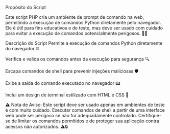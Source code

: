 Propósito do Script
<p>Este script PHP cria um ambiente de prompt de comando na web, permitindo a execução de comandos Python diretamente pelo navegador. Ele é útil para fins educativos e de teste, mas deve ser usado com cuidado para evitar a execução de comandos potencialmente perigosos. 🚀🔧

Descrição do Script
Permite a execução de comandos Python diretamente do navegador 🌐

Verifica e valida os comandos antes da execução para segurança 🔍

Escapa comandos de shell para prevenir injeções maliciosas 🛡️

Exibe a saída do comando executado no navegador 📟

Inclui um design de terminal estilizado com HTML e CSS 🎨

⚠️ Nota de Aviso:
Este script deve ser usado apenas em ambientes de teste e com muito cuidado. Executar comandos de shell a partir de uma interface web pode ser perigoso se não for adequadamente controlado. Certifique-se de limitar os comandos permitidos e de proteger sua aplicação contra acessos não autorizados. ⚠️🔒
